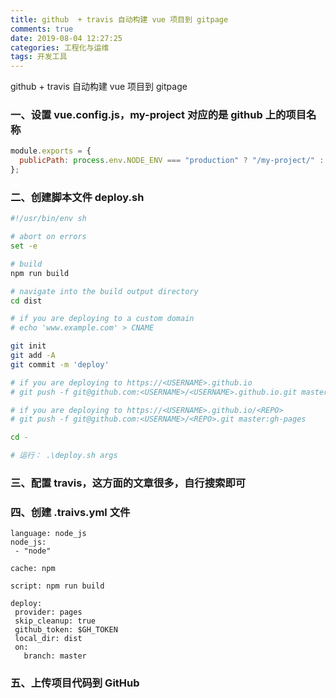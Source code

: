```yaml
---
title: github  + travis 自动构建 vue 项目到 gitpage
comments: true
date: 2019-08-04 12:27:25
categories: 工程化与运维
tags: 开发工具
---
```


github + travis 自动构建 vue 项目到 gitpage

<!--more-->

### 一、设置 vue.config.js，my-project 对应的是 github 上的项目名称

```js
module.exports = {
  publicPath: process.env.NODE_ENV === "production" ? "/my-project/" : "/"
};
```

### 二、创建脚本文件 deploy.sh

```bash
#!/usr/bin/env sh

# abort on errors
set -e

# build
npm run build

# navigate into the build output directory
cd dist

# if you are deploying to a custom domain
# echo 'www.example.com' > CNAME

git init
git add -A
git commit -m 'deploy'

# if you are deploying to https://<USERNAME>.github.io
# git push -f git@github.com:<USERNAME>/<USERNAME>.github.io.git master

# if you are deploying to https://<USERNAME>.github.io/<REPO>
# git push -f git@github.com:<USERNAME>/<REPO>.git master:gh-pages

cd -

# 运行： .\deploy.sh args
```

### 三、配置 travis，这方面的文章很多，自行搜索即可

### 四、创建 .traivs.yml 文件

```
language: node_js
node_js:
 - "node"

cache: npm

script: npm run build

deploy:
 provider: pages
 skip_cleanup: true
 github_token: $GH_TOKEN
 local_dir: dist
 on:
   branch: master
```

### 五、上传项目代码到 GitHub
